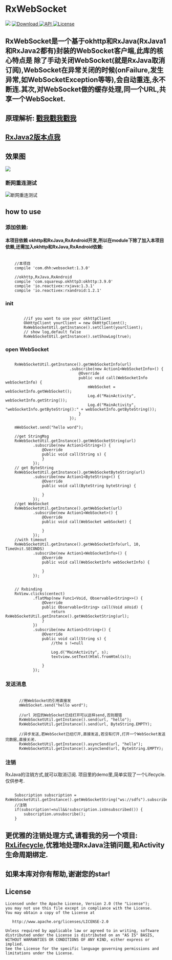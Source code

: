 # RxWebSocket #
[![](https://img.shields.io/badge/platform-android-brightgreen.svg)](https://developer.android.com/index.html) 
[ ![Download](https://api.bintray.com/packages/dhhandroid/maven/rxwebsocket/images/download.svg) ](https://bintray.com/dhhandroid/maven/rxwebsocket/_latestVersion)
[ ![API](https://img.shields.io/badge/API-11%2B-blue.svg?style=flat-square) ](https://developer.android.com/about/versions/android-3.0.html)
[ ![License](http://img.shields.io/badge/License-Apache%202.0-blue.svg?style=flat-square) ](http://www.apache.org/licenses/LICENSE-2.0)
## RxWebSocket是一个基于okhttp和RxJava(RxJava1和RxJava2都有)封装的WebSocket客户端,此库的核心特点是  除了手动关闭WebSocket(就是RxJava取消订阅),WebSocket在异常关闭的时候(onFailure,发生异常,如WebSocketException等等),会自动重连,永不断连.其次,对WebSocket做的缓存处理,同一个URL,共享一个WebSocket.
## 原理解析: [戳我戳我戳我](http://blog.csdn.net/huiAndroid/article/details/78071703)
## [RxJava2版本点我](https://github.com/dhhAndroid/RxWebSocket/tree/2.x)
## 效果图 ##
![](image/WebSocket.gif)
### 断网重连测试
![断网重连测试](image/recontection.gif)

## how to use ##

### 添加依赖: ###

#### 本项目依赖 okhttp和RxJava,RxAndroid开发,所以在module下除了加入本项目依赖,还需加入okhttp和RxJava,RxAndroid依赖:
```

	//本项目
	compile 'com.dhh:websocket:1.3.0'
	
	//okhttp,RxJava,RxAndroid
	compile 'com.squareup.okhttp3:okhttp:3.9.0'
	compile 'io.reactivex:rxjava:1.3.1'
	compile 'io.reactivex:rxandroid:1.2.1'
```
### init
```

        //if you want to use your okhttpClient
        OkHttpClient yourClient = new OkHttpClient();
        RxWebSocketUtil.getInstance().setClient(yourClient);
		// show log,default false
        RxWebSocketUtil.getInstance().setShowLog(true);

```
### open WebSocket

```

	RxWebSocketUtil.getInstance().getWebSocketInfo(url)
	                        .subscribe(new Action1<WebSocketInfo>() {
	                            @Override
	                            public void call(WebSocketInfo webSocketInfo) {
	                                mWebSocket = webSocketInfo.getWebSocket();
	                                Log.d("MainActivity", webSocketInfo.getString());
	                                Log.d("MainActivity", "webSocketInfo.getByteString():" + webSocketInfo.getByteString());
	                            }
	                        });
	
	mWebSocket.send("hello word");

    //get StringMsg
    RxWebSocketUtil.getInstance().getWebSocketString(url)
            .subscribe(new Action1<String>() {
                @Override
                public void call(String s) {
                }
            });
    // get ByteString
    RxWebSocketUtil.getInstance().getWebSocketByteString(url)
            .subscribe(new Action1<ByteString>() {
                @Override
                public void call(ByteString byteString) {

                }
            });
    //get WebSocket
    RxWebSocketUtil.getInstance().getWebSocket(url)
            .subscribe(new Action1<WebSocket>() {
                @Override
                public void call(WebSocket webSocket) {

                }
            });
	//with timeout
    RxWebSocketUtil.getInstance().getWebSocketInfo(url, 10, TimeUnit.SECONDS)
            .subscribe(new Action1<WebSocketInfo>() {
                @Override
                public void call(WebSocketInfo webSocketInfo) {

                }
            });
```
```  

	// Rxbinding
    RxView.clicks(centect)
            .flatMap(new Func1<Void, Observable<String>>() {
                @Override
                public Observable<String> call(Void aVoid) {
                    return RxWebSocketUtil.getInstance().getWebSocketString(url);
                }
            })
            .subscribe(new Action1<String>() {
                @Override
                public void call(String s) {
                    //the s !=null

                    Log.d("MainActivity", s);
                    textview.setText(Html.fromHtml(s));

                }
            });
```
### 发送消息 ###
```

	  //用WebSocket的引用直接发
	  mWebSocket.send("hello word");
	
	  //url 对应的WebSocket已经打开可以这样send,否则报错
	  RxWebSocketUtil.getInstance().send(url, "hello");
	  RxWebSocketUtil.getInstance().send(url, ByteString.EMPTY);
	
	  //异步发送,若WebSocket已经打开,直接发送,若没有打开,打开一个WebSocket发送完数据,直接关闭.
	  RxWebSocketUtil.getInstance().asyncSend(url, "hello");
	  RxWebSocketUtil.getInstance().asyncSend(url, ByteString.EMPTY);
```
### 注销 ###
 RxJava的注销方式,就可以取消订阅. 项目里的demo里,简单实现了一个Lifecycle.仅供参考.
```

    Subscription subscription = RxWebSocketUtil.getInstance().getWebSocketString("ws://sdfs").subscribe();
	//注销
    if(subscription!=null&&!subscription.isUnsubscribed()) {
        subscription.unsubscribe();
    }

```
## 更优雅的注销处理方式,请看我的另一个项目: [RxLifecycle](https://github.com/dhhAndroid/RxLifecycle),优雅地处理RxJava注销问题,和Activity生命周期绑定.
## 如果本库对你有帮助,谢谢您的star!
License
-------

    Licensed under the Apache License, Version 2.0 (the "License");
    you may not use this file except in compliance with the License.
    You may obtain a copy of the License at

       http://www.apache.org/licenses/LICENSE-2.0

    Unless required by applicable law or agreed to in writing, software
    distributed under the License is distributed on an "AS IS" BASIS,
    WITHOUT WARRANTIES OR CONDITIONS OF ANY KIND, either express or implied.
    See the License for the specific language governing permissions and
    limitations under the License.